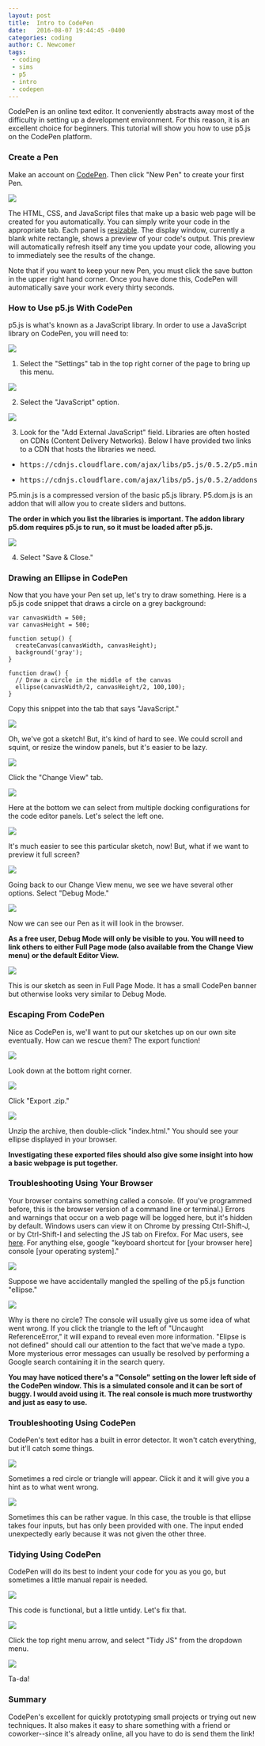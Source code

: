 ```yaml
---
layout: post
title:  Intro to CodePen
date:   2016-08-07 19:44:45 -0400
categories: coding
author: C. Newcomer
tags:
 - coding
 - sims
 - p5
 - intro
 - codepen
---
```


CodePen is an online text editor. It conveniently abstracts away most of the difficulty in setting up a development environment. For this reason, it is an excellent choice for beginners. This tutorial will show you how to use p5.js on the CodePen platform.


### Create a Pen

Make an account on <A HREF="http://codepen.io/">CodePen</a>. Then click "New Pen" to create your first Pen. 

<img src = "../post-imgs/codepen-intro/codepen1.png">

The HTML, CSS, and JavaScript files that make up a basic web page will be created for you automatically. You can simply write your code in the appropriate tab. Each panel is <a href= "https://blog.codepen.io/documentation/editor/full-screen-editing/">resizable</a>. The display window, currently a blank white rectangle, shows a preview of your code's output. This preview will automatically refresh itself any time you update your code, allowing you to immediately see the results of the change.

Note that if you want to keep your new Pen, you must click the save button in the upper right hand corner. Once you have done this, CodePen will automatically save your work every thirty seconds. 

### How to Use p5.js With CodePen

p5.js is what's known as a JavaScript library. In order to use a JavaScript library on CodePen, you will need to:

<img src = "../post-imgs/codepen-intro/codepen2.png">

<ol start="1">
  <li>Select the "Settings" tab in the top right corner of the page to bring up this menu. </li></ol>

<img src = "../post-imgs/codepen-intro/codepen3.png">
<ol start="2">
  <li>Select the "JavaScript" option. </li></ol>

<img src = "../post-imgs/codepen-intro/codepen5.png">

<ol start="3">
  <li>Look for the "Add External JavaScript" field. Libraries are often hosted on CDNs (Content Delivery Networks). Below I have provided two links to a CDN that hosts the libraries we need. </li></ol>
<ul>
 <li><pre>https://cdnjs.cloudflare.com/ajax/libs/p5.js/0.5.2/p5.min.js </pre></li>

 <li>
 <pre>https://cdnjs.cloudflare.com/ajax/libs/p5.js/0.5.2/addons/p5.dom.js   </pre></li></ul>
 
 P5.min.js is a compressed version of the basic p5.js library. P5.dom.js is an addon that will allow you to create sliders and buttons.

**The order in which you list the libraries is important. The addon library p5.dom requires p5.js to run, so it must be loaded after p5.js.**

<img src = "../post-imgs/codepen-intro/codepen6.png">

<ol start="4">
  <li>Select "Save & Close."</li></ol>

### Drawing an Ellipse in CodePen

Now that you have your Pen set up, let's try to draw something. Here is a p5.js code snippet that draws a circle on a grey background: 

```
var canvasWidth = 500;
var canvasHeight = 500;

function setup() {
  createCanvas(canvasWidth, canvasHeight);
  background('gray');
}

function draw() {
  // Draw a circle in the middle of the canvas
  ellipse(canvasWidth/2, canvasHeight/2, 100,100);
}
```

Copy this snippet into the tab that says "JavaScript." <!---(Don't worry about the HTML and CSS tabs--they're ok on their own.) --->

<img src = "../post-imgs/codepen-intro/codepen8.png">

Oh, we've got a sketch! But, it's kind of hard to see. We could scroll and squint, or resize the window panels, but it's easier to be lazy. 

<img src = "../post-imgs/codepen-intro/codepen9.png">

Click the "Change View" tab. 

<img src = "../post-imgs/codepen-intro/codepen11.png">

Here at the bottom we can select from multiple docking configurations for the code editor panels. Let's select the left one. 

<img src = "../post-imgs/codepen-intro/codepen12.png">

It's much easier to see this particular sketch, now! But, what if we want to preview it full screen? 

<img src = "../post-imgs/codepen-intro/codepen14.png" style="max-height:500px;">

Going back to our Change View menu, we see we have several other options. Select "Debug Mode." 

<img src = "../post-imgs/codepen-intro/codepen15.png" >

Now we can see our Pen as it will look in the browser. 

<b>As a free user, Debug Mode will only be visible to you. You will need to link others to either Full Page mode (also available from the Change View menu) or the default Editor View.</b>

<img src = "../post-imgs/codepen-intro/codepen16.png">

This is our sketch as seen in Full Page Mode. It has a small CodePen banner but otherwise looks very similar to Debug Mode.

### Escaping From CodePen

Nice as CodePen is, we'll want to put our sketches up on our own site eventually. How can we rescue them? The export function!


<img src = "../post-imgs/codepen-intro/codepen17.png">

Look down at the bottom right corner. 

<img src = "../post-imgs/codepen-intro/codepen18.png">

Click "Export .zip." 

<img src = "../post-imgs/codepen-intro/codepen19.png">

Unzip the archive, then double-click "index.html." You should see your ellipse displayed in your browser. 

**Investigating these exported files should also give some insight into how a basic webpage is put together.**

### Troubleshooting Using Your Browser

Your browser contains something called a console. (If you've programmed before, this is the browser version of a command line or terminal.) Errors and warnings that occur on a web page will be logged here, but it's hidden by default. Windows users can view it on Chrome by pressing Ctrl-Shift-J, or by  Ctrl-Shift-I and selecting the JS tab on Firefox. For Mac users, see <A href="https://www.wickedlysmart.com/hfjsconsole/">here</a>. For anything else, google "keyboard shortcut for [your browser here] console [your operating system]."

<img src = "../post-imgs/codepen-intro/codepen20.png">

Suppose we have accidentally mangled the spelling of the p5.js function "ellipse." 

<img src = "../post-imgs/codepen-intro/codepen21.jpg">

Why is there no circle? The console will usually give us some idea of what went wrong. If you click the triangle to the left of "Uncaught ReferenceError," it will expand to reveal even more information. "Elipse is not defined" should call our attention to the fact that we've made a typo. More mysterious error messages can usually be resolved by performing a Google search containing it in the search query. 

<b>You may have noticed there's a "Console" setting on the lower left side of the CodePen window. This is a simulated console and it can be sort of buggy. I would avoid using it. The real console is much more trustworthy and just as easy to use. </b>

### Troubleshooting Using CodePen

CodePen's text editor has a built in error detector. It won't catch everything, but it'll catch some things. 

<img src = "../post-imgs/codepen-intro/codepen22.png">

Sometimes a red circle or triangle will appear. Click it and it will give you a hint as to what went wrong. 

<img src = "../post-imgs/codepen-intro/codepen23.png">

Sometimes this can be rather vague. In this case, the trouble is that ellipse takes four inputs, but has only been provided with one. The input ended unexpectedly early because it was not given the other three.

### Tidying Using CodePen

CodePen will do its best to indent your code for you as you go, but sometimes a little manual repair is needed.

<img src = "../post-imgs/codepen-intro/codepen24.png">

This code is functional, but a little untidy. Let's fix that. 

<img src = "../post-imgs/codepen-intro/codepen25.png">

Click the top right menu arrow, and select "Tidy JS" from the dropdown menu.

<img src = "../post-imgs/codepen-intro/codepen26.png">

Ta-da!

### Summary

CodePen's excellent for quickly prototyping small projects or trying out new techniques. It also makes it easy to share something with a friend or coworker--since it's already online, all you have to do is send them the link!

